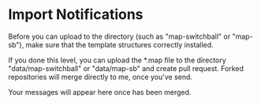 # Import Notifications

Before you can upload to the directory (such as "map-switchball" or "map-sb"), make sure that the template structures correctly installed.

If you done this level, you can upload the *.map file to the directory "data/map-switchball" or "data/map-sb" and create pull request. Forked repositories will merge directly to me, once you've send.

Your messages will appear here once has been merged.
